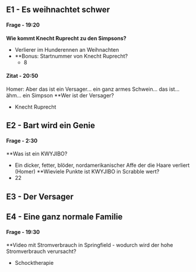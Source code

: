 ## E1 - Es weihnachtet schwer

#### Frage - 19:20
**Wie kommt Knecht Ruprecht zu den Simpsons?**
- Verlierer im Hunderennen an Weihnachten
- **Bonus: Startnummer von Knecht Ruprecht?
	- 8
#### Zitat - 20:50
Homer: Aber das ist ein Versager... ein ganz armes Schwein... das ist... ähm... ein Simpson 
**Wer ist der  Versager?
- Knecht Ruprecht
## E2 - Bart wird ein Genie 
#### Frage - 2:30
**Was ist ein KWYJIBO? 
- Ein dicker, fetter, blöder, nordamerikanischer Affe der die Haare verliert (Homer)
**Wieviele Punkte ist KWYJIBO in Scrabble wert?
- 22
## E3 - Der Versager


## E4 - Eine ganz normale Familie 

#### Frage - 19:30
**Video mit Stromverbrauch in Springfield -  wodurch wird der hohe Stromverbrauch verursacht?
- Schocktherapie

